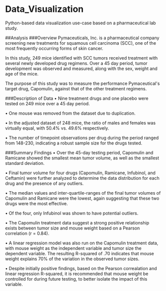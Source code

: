 # Data_Visualization
Python-based data visualization use-case based on a pharmaceutical lab study.

##Analysis
###Overview
Pymaceuticals, Inc. is a pharmaceutical company screening new treatments for squamous cell carcinoma (SCC), one of the most frequently occurring forms of skin cancer.

In this study, 249 mice identified with SCC tumors received treatment with several newly developed drug regimens. Over a 45 day period, tumor development was observed and measured, along with the sex, weight and age of the mice.

The purpose of this study was to measure the performance Pymaceutical's target drug, Capomulin, against that of the other treatment regimens.

###Description of Data
• Nine treatment drugs and one placebo were tested on 249 mice over a 45 day period.

• One mouse was removed from the dataset due to duplication.

• In the adjusted dataset of 248 mice, the ratio of males and females was virtually equal, with 50.4% vs. 49.6% respectively.

• The number of timepoint observations per drug during the period ranged from 148-230, indicating a robust sample size for the drugs tested.

###Summary Findings
• Over the 45-day testing period, Capomulin and Ramicane showed the smallest mean tumor volume, as well as the smallest standard deviation.

• Final tumor volume for four drugs (Capomulin, Ramicane, Infubinol, and Ceftamin) were further analyzed to determine the data distribution for each drug and the presence of any outliers.

• The median values and inter-quartile-ranges of the final tumor volumes of Capomulin and Ramicane were the lowest, again suggesting that these two drugs were the most effective.

• Of the four, only Infubinol was shown to have potential outliers.

• The Capomulin treatment data suggest a strong positive relationship exists between tumor size and mouse weight based on a Pearson correlation (r = 0.84).

• A linear regression model was also run on the Capomulin treatment data, with mouse weight as the independent variable and tumor size the dependent variable. The resulting R-squared of .70 indicates that mouse weight explains 70% of the variation in the observed tumor sizes.

• Despite initially positive findings, based on the Pearson correalation and linear regression R-squared, it is recommended that mouse weight be controlled for during future testing, to better isolate the impact of this variable.

